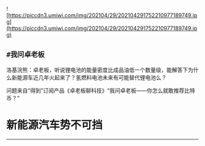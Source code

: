 ![https://piccdn3.umiwi.com/img/202104/29/202104291752210977189749.jpg](https://piccdn3.umiwi.com/img/202104/29/202104291752210977189749.jpg)

## `#我问卓老板`

洛基浣熊：卓老板，听说锂电池的能量密度比成品油低一个数量级，能解答下为什么新能源车近几年火起来了？氢燃料电池未来有可能替代锂电池么？

问题来自“得到”订阅产品《卓老板聊科技》“我问卓老板——你怎么就敢推荐比特币？”

# 新能源汽车势不可挡

---
